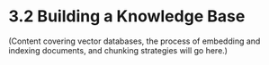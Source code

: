 # 3.2 Building a Knowledge Base

(Content covering vector databases, the process of embedding and indexing documents, and chunking strategies will go here.)
